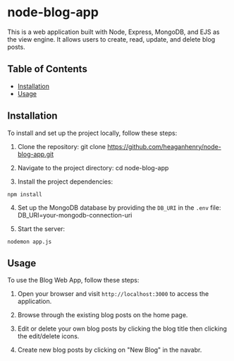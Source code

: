 # node-blog-app

This is a web application built with Node, Express, MongoDB, and EJS as the view engine. It allows users to create, read, update, and delete blog posts.

## Table of Contents
- [Installation](#installation)
- [Usage](#usage)

## Installation
To install and set up the project locally, follow these steps:

1. Clone the repository:
git clone https://github.com/heaganhenry/node-blog-app.git

2. Navigate to the project directory:
cd node-blog-app

3. Install the project dependencies:
```
npm install
```

4. Set up the MongoDB database by providing the `DB_URI` in the `.env` file:  
DB_URI=your-mongodb-connection-uri

5. Start the server:
```
nodemon app.js
```


## Usage
To use the Blog Web App, follow these steps:

1. Open your browser and visit `http://localhost:3000` to access the application.

2. Browse through the existing blog posts on the home page.

3. Edit or delete your own blog posts by clicking the blog title then clicking the edit/delete icons.

4. Create new blog posts by clicking on "New Blog" in the navabr.
